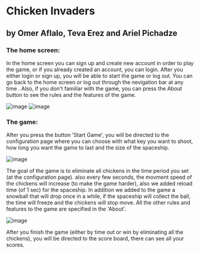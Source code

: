 # Chicken Invaders
## by Omer Aflalo, Teva Erez and Ariel Pichadze
### The home screen:
In the home screen you can sign up and create new account in order to play the game, or if you already created an account, you can login.
After you either login or sign up, you will be able to start the game or log out.
You can go back to the home screen or log out through the nevigation bar at any time .
Also, if you don't familiar with the game, you can press the About button to see the rules and the features of the game.

![image](https://user-images.githubusercontent.com/55681373/235375754-6a1156b7-389d-4c03-b426-6f718feb3918.png)
![image](https://user-images.githubusercontent.com/55681373/235375795-9f8229e7-499b-4624-b12c-53efb356528e.png)

### The game:
After you press the button 'Start Game', you will be directed to the configuration page where you can choose with what key you want to shoot, how long you want the game to last and the size of the spaceship.

![image](https://user-images.githubusercontent.com/55681373/235376085-cacffcf4-6fde-42fa-8149-20ccdd92f905.png)

The goal of the game is to eliminate all chickens in the time period you set (at the configuration page). also every few seconds, the movment speed of the chickens will increase (to make the game harder), also we added reload time (of 1 sec) for the spaceship.
In addition we added to the game a snowball that will drop once in a while, if the spaceship will collect the ball, the time will freeze and the chickens will stop move.
All the other rules and features to the game are specified in the 'About'.

![image](https://user-images.githubusercontent.com/55681373/235376548-8897f74e-b7c6-458a-8e5e-4bc9f4ad8cb3.png)

After you finish the game (either by time out or win by eliminating all the chickens), you will be directed to the score board, there can see all your scores.

